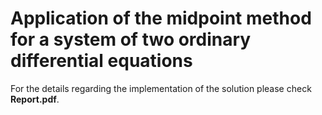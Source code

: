 # Application of the midpoint method for a system of two ordinary differential equations
For the details regarding the implementation of the solution please check **Report.pdf**.
